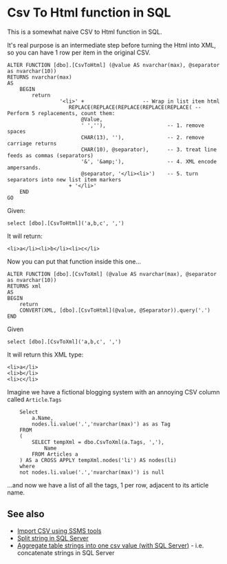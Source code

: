 ﻿# Csv To Html function in SQL

This is a somewhat naive CSV to Html function in SQL.

It's real purpose is an intermediate step before turning the Html into XML, so you can have 1 row per item in the original CSV.

	ALTER FUNCTION [dbo].[CsvToHtml] (@value AS nvarchar(max), @separator as nvarchar(10))
	RETURNS nvarchar(max)
	AS
		BEGIN
			return
					 '<li>' +					-- Wrap in list item html
						REPLACE(REPLACE(REPLACE(REPLACE(REPLACE( -- Perform 5 replacements, count them:
							@Value,
							' ',''),					-- 1. remove spaces
							CHAR(13), ''),				-- 2. remove carriage returns
							CHAR(10), @separator),		-- 3. treat line feeds as commas (separators)
							'&', '&amp;'),				-- 4. XML encode ampersands.
							@separator, '</li><li>')	-- 5. turn separators into new list item markers
						+ '</li>'
		END
	GO

Given:

	select [dbo].[CsvToHtml]('a,b,c', ',')

It will return:

	<li>a</li><li>b</li><li>c</li>

Now you can put that function inside this one...

	ALTER FUNCTION [dbo].[CsvToXml] (@value AS nvarchar(max), @separator as nvarchar(10))
	RETURNS xml
	AS
	BEGIN
		return
		CONVERT(XML, [dbo].[CsvToHtml](@value, @Separator)).query('.')
	END

Given

	select [dbo].[CsvToXml]('a,b,c', ',')

It will return this XML type:

	<li>a</li>
	<li>b</li>
	<li>c</li>

Imagine we have a fictional blogging system with an annoying CSV column called `Article`.`Tags`

		Select
			a.Name,
			nodes.li.value('.','nvarchar(max)') as as Tag
		FROM
		(
			SELECT tempXml = dbo.CsvToXml(a.Tags, ','),
				Name
			FROM Articles a
		) AS a CROSS APPLY tempXml.nodes('li') AS nodes(li)
		where
		not nodes.li.value('.','nvarchar(max)') is null

...and now we have a list of all the tags, 1 per row, adjacent to its article name.

## See also

- [Import CSV using SSMS tools](import_csv.md)
- [Split string in SQL Server](split_string.md)
- [Aggregate table strings into one csv value (with SQL Server)](table_to_csv.md) - i.e. concatenate strings in SQL Server